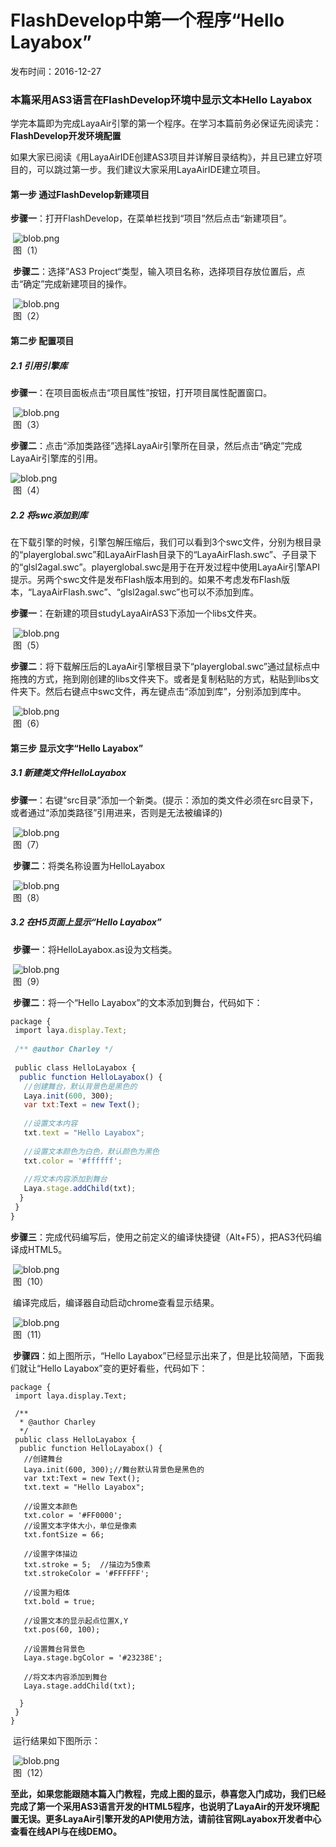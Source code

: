 # FlashDevelop中第一个程序“Hello Layabox”

发布时间：2016-12-27

### 本篇采用AS3语言在FlashDevelop环境中显示文本Hello Layabox
学完本篇即为完成LayaAir引擎的第一个程序。在学习本篇前务必保证先阅读完：**FlashDevelop开发环境配置**

如果大家已阅读《用LayaAirIDE创建AS3项目并详解目录结构》，并且已建立好项目的，可以跳过第一步。我们建议大家采用LayaAirIDE建立项目。

#### **第一步 通过FlashDevelop新建项目**

​    **步骤一**：打开FlashDevelop，在菜单栏找到“项目”然后点击“新建项目”。

​    ![blob.png](img/1.png)<br/>
​   图（1）

​    **步骤二**：选择”AS3 Project“类型，输入项目名称，选择项目存放位置后，点击“确定”完成新建项目的操作。

​    ![blob.png](img/2.png)<br/>
​   图（2）

  

#### **第二步 配置项目**

##### 2.1 引用引擎库       

**步骤一**：在项目面板点击“项目属性”按钮，打开项目属性配置窗口。

​    ![blob.png](img/3.png)<br/>
​   图（3）

​    **步骤二**：点击“添加类路径”选择LayaAir引擎所在目录，然后点击“确定”完成LayaAir引擎库的引用。

![blob.png](img/4.png)<br/>
​   图（4）

 

##### 2.2 将swc添加到库

​    在下载引擎的时候，引擎包解压缩后，我们可以看到3个swc文件，分别为根目录的“playerglobal.swc”和LayaAirFlash目录下的“LayaAirFlash.swc”、子目录下的“glsl2agal.swc”。playerglobal.swc是用于在开发过程中使用LayaAir引擎API提示。另两个swc文件是发布Flash版本用到的。如果不考虑发布Flash版本，“LayaAirFlash.swc”、“glsl2agal.swc”也可以不添加到库。

​    **步骤一**：在新建的项目studyLayaAirAS3下添加一个libs文件夹。

​    ![blob.png](img/5.png)<br/>
​   图（5）

​    **步骤二**：将下载解压后的LayaAir引擎根目录下“playerglobal.swc”通过鼠标点中拖拽的方式，拖到刚创建的libs文件夹下。或者是复制粘贴的方式，粘贴到libs文件夹下。然后右键点中swc文件，再左键点击“添加到库”，分别添加到库中。

​    ![blob.png](img/6.png)<br/>
​   图（6）

 

#### **第三步 显示文字“Hello Layabox”**

##### 3.1 新建类文件HelloLayabox

​    **步骤一**：右键“src目录”添加一个新类。(提示：添加的类文件必须在src目录下，或者通过“添加类路径”引用进来，否则是无法被编译的)

​    ![blob.png](img/7.png)<br/>
​   图（7）

​    **步骤二**：将类名称设置为HelloLayabox

​    ![blob.png](img/8.png)<br/>
​   图（8）

##### 3.2 在H5页面上显示“Hello Layabox”

​    **步骤一**：将HelloLayabox.as设为文档类。

​    ![blob.png](img/9.png)<br/>
​   图（9）

​    **步骤二**：将一个“Hello Layabox”的文本添加到舞台，代码如下：

```javascript
package {
 import laya.display.Text;
  
 /** @author Charley */
  
 public class HelloLayabox {
  public function HelloLayabox() {
   //创建舞台，默认背景色是黑色的
   Laya.init(600, 300);
   var txt:Text = new Text();
    
   //设置文本内容
   txt.text = "Hello Layabox";
    
   //设置文本颜色为白色，默认颜色为黑色
   txt.color = '#ffffff';
    
   //将文本内容添加到舞台 
   Laya.stage.addChild(txt);
  }
 }
}
```

​    **步骤三**：完成代码编写后，使用之前定义的编译快捷键（Alt+F5），把AS3代码编译成HTML5。

​    ![blob.png](img/10.png)<br/>
​   图（10）

​        编译完成后，编译器自动启动chrome查看显示结果。

​    ![blob.png](img/11.png)<br/>
​   图（11）

​    **步骤四**：如上图所示，“Hello Layabox”已经显示出来了，但是比较简陋，下面我们就让“Hello Layabox”变的更好看些，代码如下：

```
package {
 import laya.display.Text;
  
 /**
  * @author Charley
  */
 public class HelloLayabox {
  public function HelloLayabox() {
   //创建舞台
   Laya.init(600, 300);//舞台默认背景色是黑色的
   var txt:Text = new Text();
   txt.text = "Hello Layabox";
    
   //设置文本颜色
   txt.color = '#FF0000';
   //设置文本字体大小，单位是像素
   txt.fontSize = 66;
    
   //设置字体描边
   txt.stroke = 5;  //描边为5像素
   txt.strokeColor = '#FFFFFF';
    
   //设置为粗体
   txt.bold = true;
    
   //设置文本的显示起点位置X,Y
   txt.pos(60, 100);
    
   //设置舞台背景色
   Laya.stage.bgColor = '#23238E';
    
   //将文本内容添加到舞台
   Laya.stage.addChild(txt);
   
  }
 }
}
```

​    运行结果如下图所示：

​    ![blob.png](img/12.png)<br/>
​   图（12）

**至此，如果您能跟随本篇入门教程，完成上图的显示，恭喜您入门成功，我们已经完成了第一个采用AS3语言开发的HTML5程序，也说明了LayaAir的开发环境配置无误。更多LayaAir引擎开发的API使用方法，请前往官网Layabox开发者中心查看在线API与在线DEMO。**
